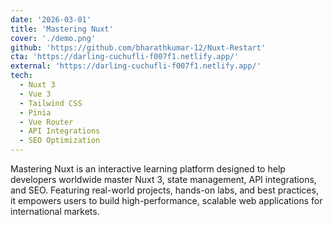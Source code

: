 ```yaml
---
date: '2026-03-01'
title: 'Mastering Nuxt'
cover: './demo.png'
github: 'https://github.com/bharathkumar-12/Nuxt-Restart'
cta: 'https://darling-cuchufli-f007f1.netlify.app/'
external: 'https://darling-cuchufli-f007f1.netlify.app/'
tech:
  - Nuxt 3
  - Vue 3
  - Tailwind CSS
  - Pinia
  - Vue Router
  - API Integrations
  - SEO Optimization
---
```


Mastering Nuxt is an interactive learning platform designed to help developers worldwide master Nuxt 3, state management, API integrations, and SEO. Featuring real-world projects, hands-on labs, and best practices, it empowers users to build high-performance, scalable web applications for international markets.
